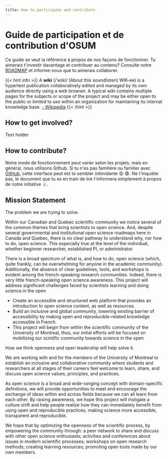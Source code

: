 ```yaml
---
title: How to participate and contribute
---
```


# Guide de participation et de contribution d'OSUM


Ce guide se veut la référence à propos de nos façons de fonctionner. Tu aimerais t'investir davantage et contribuer au contenu? Consulte notre [ROADMAP](#) et informe-nous que tu aimerais collaborer. 

{{< hint info >}}
A **wiki** (/ˈwɪki/ (About this soundlisten) WIK-ee) is a hypertext publication collaboratively edited and managed by its own audience directly using a web browser. A typical wiki contains multiple pages for the subjects or scope of the project and may be either open to the public or limited to use within an organization for maintaining its internal knowledge base.
[- Wikipedia](https://en.wikipedia.org/wiki/Wiki)
{{< /hint >}}

## How to get involved?

Text holder

## How to contribute?

Notre mode de fonctionnement peut varier selon les projets, mais en général, nous utilisons Github. Si tu n'es pas familière ou familier avec [GitHub](https://github.com/osumontreal), cette interface peut est te sembler intimidante 😵 😨. Ne t'inquiète pas, le document que tu es en train de lire t'informera simplement à propos de notre initiative ☺️.

## Mission Statement

The problem we are trying to solve.

Within our Canadian and Quebec scientific community we notice several of the common themes that bring scientists to open science. And, despite several governmental and institutional open science roadmaps here in Canada and Quebec, there is no clear pathway to understand why, nor how to do, open science. This especially true at the level of the individual, whether beginner researcher, established PI, or administrator.

There is a broad spectrum of what is, and how to do, open science (which, quite frankly, can be overwhelming for anyone in the academic community). Additionally, the absence of clear guidelines, tools, and workshops is evident among the french-speaking research communities. Indeed, there is very little french-speaking open science awareness.
This project will address significant challenges faced by scientists learning and doing science in the open

* Create an accessible and structured web platform that provides an introduction to open science content, as well as resources.
* Build an inclusive and global community, lowering existing barrier of accessibility by making open and reproducible-related knowledge accessible in French.
* This project will begin from within the scientific community of the University of Montreal, thus, our initial efforts will be focused on mobilizing our scintific community towards science in the open

How we think openness and open leadership will help solve it.

We are working with and for the members of the University of Montreal to establish an inclusive and collaborative community where students and researchers at all stages of their careers feel welcome to learn, share, and discuss open science values, principles, and practices.

As open science is a broad and wide-ranging concept with domain-specific definitions, we will provide opportunities to meet and encourage the exchange of ideas within and across fields because we can all learn from each other. By raising awareness, we hope this project will instigate a culture shift and help people realize how they can immediately benefit from using open and reproducible practices, making science more accessible, transparent and reproducible.

We hope that by optimizing the openness of the scientific process, by empowering the community through: a peer network to share and discuss with other open science enthusiasts; activities and conferences about issues in modern scientific processes; workshops on open research methods; creating learning resources; promoting open tools made by our own members.